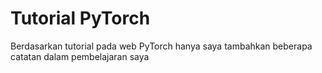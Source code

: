 # Tutorial PyTorch
Berdasarkan tutorial pada web PyTorch hanya saya tambahkan beberapa catatan dalam pembelajaran saya
